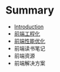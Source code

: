 # Summary

* [Introduction](README.md)
* [前端工程化](qian-duan-gong-cheng-hua.md)
* [前端性能优化](qian-duan-xing-neng-you-hua.md)
* 前端读书笔记
* 前端资源
* 前端解决方案

